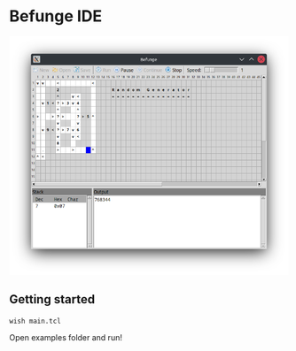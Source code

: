 # Befunge IDE

![Screenshot](screenshot-inaction.png)

## Getting started

```
wish main.tcl
```

Open examples folder and run!
